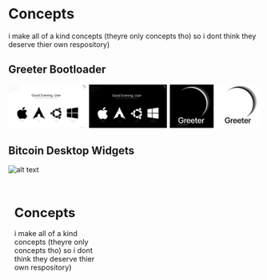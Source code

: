 # Concepts
i make all of a kind concepts (theyre only concepts tho) so i dont think they deserve thier own respository)


## Greeter Bootloader
![alt text](https://github.com/L30ZMine/Concepts/blob/main/Greeter%20(Bootloader)/Greeter_Bootloader.png?raw=true)

## Bitcoin Desktop Widgets

![alt text](https://github.com/L30ZMine/Concepts/blob/main/bitcoin/Unbenannt%20%E2%80%94%2019.%20Februar,%2008.44.20.png)

<embed src="#ttps://github.com/L30ZMine/Concepts/blob/main/bitcoin/Unbenannt%20%E2%80%94%2019.%20Februar,%2008.44.20.png" width="200" height="200">
